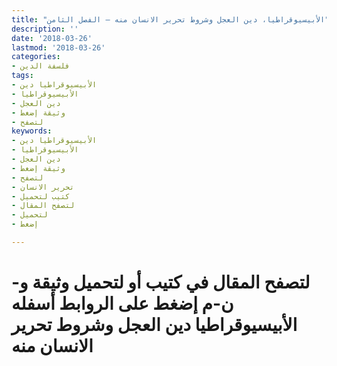 ```yaml
---
title: "الأبيسيوقراطيا، دين العجل وشروط تحرير الانسان منه – الفصل الثامن"
description: ''
date: '2018-03-26'
lastmod: '2018-03-26'
categories:
- فلسفة الدين
tags:
- الأبيسيوقراطيا دين
- الأبيسيوقراطيا
- دين العجل
- وثيقة إضغط
- لتصفح
keywords:
- الأبيسيوقراطيا دين
- الأبيسيوقراطيا
- دين العجل
- وثيقة إضغط
- لتصفح
- تحرير الانسان
- كتيب لتحميل
- لتصفح المقال
- لتحميل
- إضغط

---
```

# **لتصفح المقال في كتيب أو لتحميل وثيقة و-ن-م إضغط على الروابط أسفله** **الأبيسيوقراطيا دين العجل وشروط تحرير الانسان منه**

###